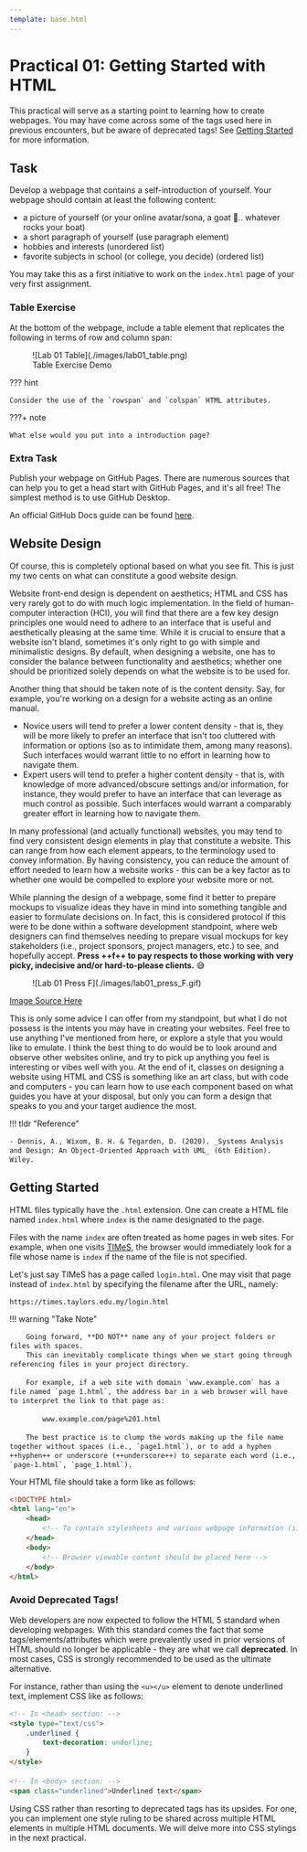 ```yaml
---
template: base.html
---
```


# Practical 01: Getting Started with HTML

This practical will serve as a starting point to learning how to create webpages.
You may have come across some of the tags used here in previous encounters, but be aware of deprecated tags! See [Getting Started](#getting-started) for more information.

## Task

Develop a webpage that contains a self-introduction of yourself. Your webpage should contain at least the following content:

- a picture of yourself (or your online avatar/sona, a goat 🐐.. whatever rocks your boat)
- a short paragraph of yourself (use paragraph element)
- hobbies and interests (unordered list)
- favorite subjects in school (or college, you decide) (ordered list)

You may take this as a first initiative to work on the `index.html` page of your very first assignment.

### Table Exercise

At the bottom of the webpage, include a table element that replicates the following in terms of row and column span:

<figure markdown>
  ![Lab 01 Table](./images/lab01_table.png)
  <figcaption>Table Exercise Demo</figcaption>
</figure>

??? hint

    Consider the use of the `rowspan` and `colspan` HTML attributes.

???+ note

    What else would you put into a introduction page?

### Extra Task

Publish your webpage on GitHub Pages.
There are numerous sources that can help you to get a head start with GitHub Pages, and it's all free!
The simplest method is to use GitHub Desktop.

An official GitHub Docs guide can be found [here](https://docs.github.com/en/desktop/installing-and-configuring-github-desktop/overview/getting-started-with-github-desktop).

<!-- ::: warning SUBMISSION
**Complete the given practical and submit it as your lecture attendance for Week 2.**
::: -->

## Website Design

Of course, this is completely optional based on what you see fit.
This is just my two cents on what can constitute a good website design.

Website front-end design is dependent on aesthetics; HTML and CSS has very rarely got to do with much logic implementation.
In the field of human-computer interaction (HCI), you will find that there are a few key design principles one would need to adhere to an interface that is useful and aesthetically pleasing at the same time.
While it is crucial to ensure that a website isn't bland, sometimes it's only right to go with simple and minimalistic designs.
By default, when designing a website, one has to consider the balance between functionality and aesthetics; whether one should be prioritized solely depends on what the website is to be used for.

Another thing that should be taken note of is the content density. Say, for example, you're working on a design for a website acting as an online manual.

- Novice users will tend to prefer a lower content density - that is, they will be more likely to prefer an interface that isn't too cluttered with information or options (so as to intimidate them, among many reasons).
  Such interfaces would warrant little to no effort in learning how to navigate them.
- Expert users will tend to prefer a higher content density - that is, with knowledge of more advanced/obscure settings and/or information, for instance, they would prefer to have an interface that can leverage as much control as possible.
  Such interfaces would warrant a comparably greater effort in learning how to navigate them.

In many professional (and actually functional) websites, you may tend to find very consistent design elements in play that constitute a website.
This can range from how each element appears, to the terminology used to convey information.
By having consistency, you can reduce the amount of effort needed to learn how a website works - this can be a key factor as to whether one would be compelled to explore your website more or not.

While planning the design of a webpage, some find it better to prepare mockups to visualize ideas they have in mind into something tangible and easier to formulate decisions on.
In fact, this is considered protocol if this were to be done within a software development standpoint, where web designers can find themselves needing to prepare visual mockups for key stakeholders (i.e., project sponsors, project managers, etc.) to see, and hopefully accept.
**Press ++f++ to pay respects to those working with very picky, indecisive and/or hard-to-please clients.** 😅

<figure markdown>
  ![Lab 01 Press F](./images/lab01_press_F.gif)<br>
</figure>

<div class="text-center">
	<a href="https://twitter.com/CORSAIR/status/1509958894218461186" target="_blank">Image Source Here</a>
</div>

This is only some advice I can offer from my standpoint, but what I do not possess is the intents you may have in creating your websites.
Feel free to use anything I've mentioned from here, or explore a style that you would like to emulate.
I think the best thing to do would be to look around and observe other websites online, and try to pick up anything you feel is interesting or vibes well with you.
At the end of it, classes on designing a website using HTML and CSS is something like an art class, but with code and computers - you can learn how to use each component based on what guides you have at your disposal, but only you can form a design that speaks to you and your target audience the most.

!!! tldr "Reference"

    - Dennis, A., Wixom, B. H. & Tegarden, D. (2020). _Systems Analysis and Design: An Object-Oriented Approach with UML_ (6th Edition). Wiley.

## Getting Started

HTML files typically have the `.html` extension.
One can create a HTML file named `index.html` where `index` is the name designated to the page.

Files with the name `index` are often treated as home pages in web sites.
For example, when one visits [TIMeS](https://times.taylors.edu.my), the browser would immediately look for a file whose name is `index` if the name of the file is not specified.

Let's just say TIMeS has a page called `login.html`. One may visit that page instead of `index.html` by specifying the filename after the URL, namely:

    https://times.taylors.edu.my/login.html

!!! warning "Take Note"

    	Going forward, **DO NOT** name any of your project folders or files with spaces.
    	This can inevitably complicate things when we start going through referencing files in your project directory.

    	For example, if a web site with domain `www.example.com` has a file named `page 1.html`, the address bar in a web browser will have to interpret the link to that page as:

    		www.example.com/page%201.html

    	The best practice is to clump the words making up the file name together without spaces (i.e., `page1.html`), or to add a hyphen ++hyphen++ or underscore (++underscore++) to separate each word (i.e., `page-1.html`, `page_1.html`).

Your HTML file should take a form like as follows:

```html
<!DOCTYPE html>
<html lang="en">
	<head>
		<!-- To contain stylesheets and various webpage information (i.e., Tab Name) -->
	</head>
	<body>
		<!-- Browser viewable content should be placed here -->
	</body>
</html>
```

### Avoid Deprecated Tags!

Web developers are now expected to follow the HTML 5 standard when developing webpages.
With this standard comes the fact that some tags/elements/attributes which were prevalently used in prior versions of HTML should no longer be applicable - they are what we call **deprecated**.
In most cases, CSS is strongly recommended to be used as the ultimate alternative.

For instance, rather than using the `<u></u>` element to denote underlined text, implement CSS like as follows:

```html
<!-- In <head> section: -->
<style type="text/css">
	.underlined {
		text-decoration: underline;
	}
</style>

<!-- In <body> section: -->
<span class="underlined">Underlined text</span>
```

Using CSS rather than resorting to deprecated tags has its upsides.
For one, you can implement one style ruling to be shared across multiple HTML elements in multiple HTML documents.
We will delve more into CSS stylings in the next practical.
